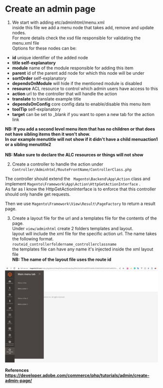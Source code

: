 # Create an admin page
1.    We start with adding etc/adminhtml/menu.xml<br>
      inside this file we add a menu node that takes add, remove and update nodes.<br>
      For more details check the xsd file responsible for validating the menu.xml file<br>
      Options for these nodes can be:
- <b>id</b> unique identifier of the added node
- <b>title self-explanatory</b>
- <b>module</b> name of the module responsible for adding this item
- <b>parent</b> id of the parent add node for which this node will be under
- <b>sortOrder</b> self-explanatory
- <b>dependsOnModule</b> will hide if the mentioned module is disabled
- <b>resource</b> ACL resource to control which admin users have access to this
- <b>action</b> url to the controller that will handle the action
- <b>translate</b> to translate example title
- <b>dependsOnConfig</b> core config data to enable/disable this menu item
- <b>toolTip</b> self-explanatory
- <b>target</b> can be set to _blank if you want to open a new tab for the action link

<b>NB: If you add a second level menu item that has no children or that does not have sibling items then it won't show. <br> In our example menutitle will not show if it didn't have a child menuaction1 or a sibling menutitle2</b>
<br><br>
<b>NB: Make sure to declare the ALC resources or things will not show</b>

2.  Create a controller to handle the action under ```Controller/Adminhtml/RouteFrontName/ControllerClass.php```<br>

The controller should extend the ``` Magento\Backend\App\Action```  class and implement  ``` Magento\Framework\App\Action\HttpGetActionInterface ``` .<br>
As far as I know the HttpGetActionInterface is to enforce that this controller should only handle get requests.<br>

Then we use  ``` Magento\Framework\View\Result\PageFactory ```  to return a result page.

3.  Create a layout file for the url and a templates file for the contents of the page.<br>
    Under ```view/adminhtml``` create 2 folders templates and layout.<br>
    layout will include the xml file for the specific action url. The name takes the following format. ``` routeid_controllerfoldername_controllerclassname```<br>
    the templates file can have any name it's injected inside the xml layout file<br>
    <b>NB: The name of the layout file uses the route id</b><br>

![plot](preview.png)

<b>References https://developer.adobe.com/commerce/php/tutorials/admin/create-admin-page/</b>
